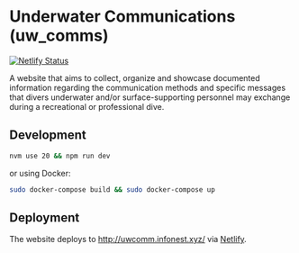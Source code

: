 # Underwater Communications (uw_comms)
[![Netlify Status](https://api.netlify.com/api/v1/badges/0bf0aa8a-ee83-4276-93b4-34c46b612383/deploy-status)](https://app.netlify.com/sites/magical-starburst-2aeb52/deploys)

A website that aims to collect, organize and showcase documented information regarding the communication methods and specific messages that divers underwater and/or surface-supporting personnel may exchange during a recreational or professional dive.

## Development

```bash
nvm use 20 && npm run dev 
```

or using Docker:

```bash
sudo docker-compose build && sudo docker-compose up 
```


## Deployment

The website deploys to http://uwcomm.infonest.xyz/ via [Netlify](https://www.netlify.com/).
